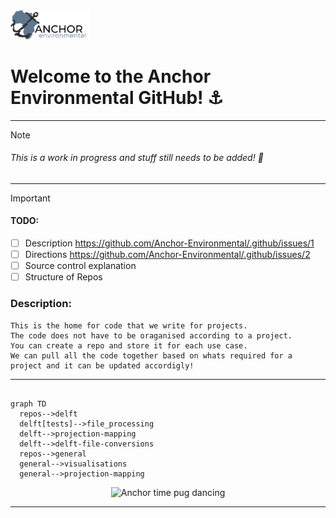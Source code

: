 <head>
  <a href="https://anchorenvironmental.co.za/">
    <img width="25%" src="./Anchorlogo.svg" alt="Anchor Logo">
  </a>
</head>

<body>
  <p>
  <h1>
    <b>
    Welcome to the Anchor Environmental GitHub! ⚓
    </b>
  </h1>
</p> 
  
---
  
> [!NOTE]
> <h6><em>This is a work in progress and stuff still needs to be added! 🚧</em></h6>
---
> [!IMPORTANT]
> <h4>TODO: </h4>

 - [ ] Description https://github.com/Anchor-Environmental/.github/issues/1
 - [ ] Directions https://github.com/Anchor-Environmental/.github/issues/2
 - [ ] Source control explanation
 - [ ] Structure of Repos
       
<h3>Description:</h3>

    This is the home for code that we write for projects. 
    The code does not have to be oraganised according to a project. 
    You can create a repo and store it for each use case. 
    We can pull all the code together based on whats required for a project and it can be updated accordigly!
  
  ---

```mermaid

graph TD
  repos-->delft
  delft[tests]-->file_processing
  delft-->projection-mapping
  delft-->delft-file-conversions
  repos-->general
  general-->visualisations
  general-->projection-mapping

```
  
  <p align="center">
    <img width="15%" src="https://github.com/Anchor-Environmental/.github/assets/149476021/9979c3ac-7c9d-4c6e-87a5-bf9a1d4799a6" alt="Anchor time pug dancing">
  </p>

  ---

</body>

